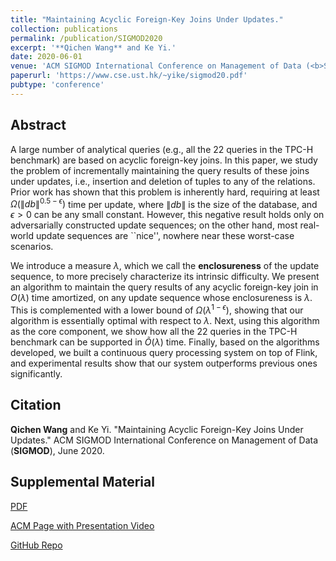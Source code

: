 ```yaml
---
title: "Maintaining Acyclic Foreign-Key Joins Under Updates."
collection: publications
permalink: /publication/SIGMOD2020
excerpt: '**Qichen Wang** and Ke Yi.'
date: 2020-06-01
venue: 'ACM SIGMOD International Conference on Management of Data (<b>SIGMOD</b>)'
paperurl: 'https://www.cse.ust.hk/~yike/sigmod20.pdf'
pubtype: 'conference'
---
```


## Abstract

A large number of analytical queries (e.g., all the 22 queries in the TPC-H benchmark) are based on acyclic foreign-key joins.  In this paper, we study the problem of incrementally maintaining the query results of these joins under updates, i.e., insertion and deletion of tuples to any of the relations.  Prior work has shown that this problem is inherently hard, requiring at least $\Omega(\|db\|^{0.5-\epsilon})$ time per update, where $\|db\|$ is the size of the database, and $\epsilon > 0$ can be any small constant.  However, this negative result holds only on adversarially constructed update sequences; on the other hand, most real-world update sequences are ``nice'', nowhere near these worst-case scenarios. 

We introduce a measure $\lambda$, which we call the **enclosureness** of the update sequence, to more precisely characterize its intrinsic difficulty.  We present an algorithm to maintain the query results of any acyclic foreign-key join in $O(\lambda)$ time amortized, on any update sequence whose enclosureness is $\lambda$.  This is complemented with a lower bound of $\Omega(\lambda^{1-\epsilon})$, showing that our algorithm is essentially optimal with respect to $\lambda$.  Next, using this algorithm as the core component, we show how all the 22 queries in the TPC-H benchmark can be supported in $\tilde{O}(\lambda)$ time.  Finally, based on the algorithms developed, we built a continuous query processing system on top of Flink, and experimental results show that our system outperforms previous ones significantly.


## Citation
**Qichen Wang** and Ke Yi. "Maintaining Acyclic Foreign-Key Joins Under Updates." ACM SIGMOD International Conference on Management of Data (**SIGMOD**), June 2020. 

## Supplemental Material
[PDF](https://www.cse.ust.hk/~yike/sigmod20.pdf) 

[ACM Page with Presentation Video](https://dl.acm.org/doi/10.1145/3318464.3380586)

[GitHub Repo](https://github.com/hkustDB/Cquirrel-core-release)

<!-- citation: 'Your Name, You. (2010). &quot;Paper Title Number 2.&quot; <i>Journal 1</i>. 1(2).'
This paper is about the number 2. The number 3 is left for future work.

[Download paper here](http://academicpages.github.io/files/paper2.pdf)

Recommended citation: Your Name, You. (2010). "Paper Title Number 2." <i>Journal 1</i>. 1(2). -->
